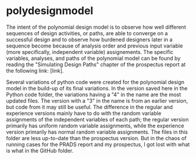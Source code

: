 # polydesignmodel

The intent of the polynomial design model is to observe how well different sequences of design activities, or paths, are able to converge on a successful design and to observe how burdened designers later in a sequence become because of analysis order and previous input variable (more specifically, independent variable) assignements.  The specific variables, analyses, and paths of the polynomial model can be found by reading the "Simulating Design Paths" chapter of the prospectus report at the following link: [link].

Several variations of python code were created for the polynomial design model in the build-up of its final variations.  In the version saved here in the Python code folder, the variations having a "4" in the name are the most updated files.  The version with a "3" in the name is from an earlier version, but code from it may still be useful.  The difference in the regular and experience versions mainly have to do with the random variable assignments of the independent variables of each path; the regular version primarily has uniform random variable assignments, while the experience version primarily has normal random variable assignments.  The files in this folder are less up-to-date than the prospectus version.  But in the chaos of running cases for the PRADS report and my prospectus, I got lost with what is what in the GitHub folder.


